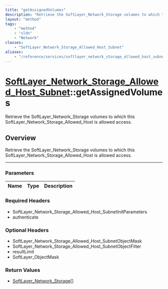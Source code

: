 ```yaml
---
title: "getAssignedVolumes"
description: "Retrieve the SoftLayer_Network_Storage volumes to which this SoftLayer_Network_Storage_Allowed_Host is allowed access."
layout: "method"
tags:
    - "method"
    - "sldn"
    - "Network"
classes:
    - "SoftLayer_Network_Storage_Allowed_Host_Subnet"
aliases:
    - "/reference/services/softlayer_network_storage_allowed_host_subnet/getAssignedVolumes"
---
```

# [SoftLayer_Network_Storage_Allowed_Host_Subnet](/reference/services/SoftLayer_Network_Storage_Allowed_Host_Subnet)::getAssignedVolumes


Retrieve the SoftLayer_Network_Storage volumes to which this SoftLayer_Network_Storage_Allowed_Host is allowed access.


## Overview 
Retrieve the SoftLayer_Network_Storage volumes to which this SoftLayer_Network_Storage_Allowed_Host is allowed access.

-----

### Parameters 
|Name | Type | Description |
| --- | --- | --- |


### Required Headers
* SoftLayer_Network_Storage_Allowed_Host_SubnetInitParameters
* authenticate


### Optional Headers
* SoftLayer_Network_Storage_Allowed_Host_SubnetObjectMask
* SoftLayer_Network_Storage_Allowed_Host_SubnetObjectFilter
* resultLimit
* SoftLayer_ObjectMask

### Return Values
* <a href='/reference/datatypes/SoftLayer_Network_Storage'>SoftLayer_Network_Storage[] </a>




